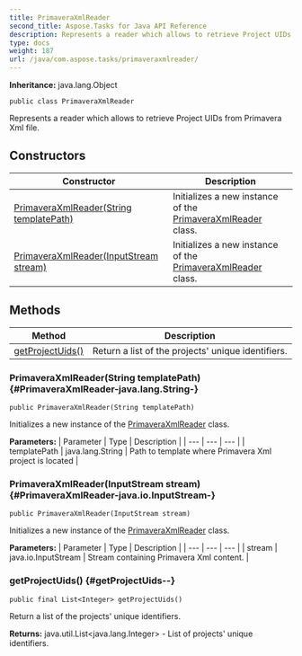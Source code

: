 ```yaml
---
title: PrimaveraXmlReader
second_title: Aspose.Tasks for Java API Reference
description: Represents a reader which allows to retrieve Project UIDs from Primavera Xml file.
type: docs
weight: 187
url: /java/com.aspose.tasks/primaveraxmlreader/
---
```


**Inheritance:**
java.lang.Object
```
public class PrimaveraXmlReader
```

Represents a reader which allows to retrieve Project UIDs from Primavera Xml file.
## Constructors

| Constructor | Description |
| --- | --- |
| [PrimaveraXmlReader(String templatePath)](#PrimaveraXmlReader-java.lang.String-) | Initializes a new instance of the [PrimaveraXmlReader](../../com.aspose.tasks/primaveraxmlreader) class. |
| [PrimaveraXmlReader(InputStream stream)](#PrimaveraXmlReader-java.io.InputStream-) | Initializes a new instance of the [PrimaveraXmlReader](../../com.aspose.tasks/primaveraxmlreader) class. |
## Methods

| Method | Description |
| --- | --- |
| [getProjectUids()](#getProjectUids--) | Return a list of the projects' unique identifiers. |
### PrimaveraXmlReader(String templatePath) {#PrimaveraXmlReader-java.lang.String-}
```
public PrimaveraXmlReader(String templatePath)
```


Initializes a new instance of the [PrimaveraXmlReader](../../com.aspose.tasks/primaveraxmlreader) class.

**Parameters:**
| Parameter | Type | Description |
| --- | --- | --- |
| templatePath | java.lang.String | Path to template where Primavera Xml project is located |

### PrimaveraXmlReader(InputStream stream) {#PrimaveraXmlReader-java.io.InputStream-}
```
public PrimaveraXmlReader(InputStream stream)
```


Initializes a new instance of the [PrimaveraXmlReader](../../com.aspose.tasks/primaveraxmlreader) class.

**Parameters:**
| Parameter | Type | Description |
| --- | --- | --- |
| stream | java.io.InputStream | Stream containing Primavera Xml content. |

### getProjectUids() {#getProjectUids--}
```
public final List<Integer> getProjectUids()
```


Return a list of the projects' unique identifiers.

**Returns:**
java.util.List&lt;java.lang.Integer&gt; - List of projects' unique identifiers.
